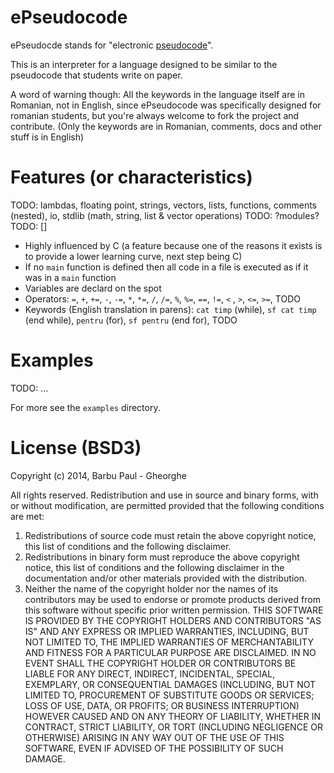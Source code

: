ePseudocode
===========
ePseudocde stands for "electronic [pseudocode](https://en.wikipedia.org/wiki/Pseudocode)".

This is an interpreter for a language designed to be similar to the pseudocode that students write on paper.

A word of warning though: All the keywords in the language itself are in Romanian, not in English, since ePseudocode
was specifically designed for romanian students, but you're always welcome to fork the project and contribute.
(Only the keywords are in Romanian, comments, docs and other stuff is in English)

Features (or characteristics)
=============================

TODO: lambdas, floating point, strings, vectors, lists, functions, comments (nested), io, stdlib (math, string, list & vector operations)
TODO: ?modules?
TODO: []

* Highly influenced by C (a feature because one of the reasons it exists is to provide a lower learning curve, next step being C)
* If no `main` function is defined then all code in a file is executed as if it was in a `main` function
* Variables are declard on the spot
* Operators: `=`, `+`, `+=`, `-`, `-=`, `*`, `*=`, `/`, `/=`, `%`, `%=`, `==`, `!=`, `<` , `>`, `<=`, `>=`, TODO
* Keywords (English translation in parens): `cat timp` (while), `sf cat timp` (end while), `pentru` (for), `sf pentru` (end for), TODO

Examples
========

TODO: ...

For more see the `examples` directory.

License (BSD3)
==============
Copyright (c) 2014, Barbu Paul - Gheorghe

All rights reserved.
Redistribution and use in source and binary forms, with or without modification, are permitted provided that the following conditions are met:
1. Redistributions of source code must retain the above copyright notice, this list of conditions and the following disclaimer.
2. Redistributions in binary form must reproduce the above copyright notice, this list of conditions and the following disclaimer in the documentation and/or other materials provided with the distribution.
3. Neither the name of the copyright holder nor the names of its contributors may be used to endorse or promote products derived from this software without specific prior written permission.
THIS SOFTWARE IS PROVIDED BY THE COPYRIGHT HOLDERS AND CONTRIBUTORS "AS IS" AND ANY EXPRESS OR IMPLIED WARRANTIES, INCLUDING, BUT NOT LIMITED TO, THE IMPLIED WARRANTIES OF MERCHANTABILITY AND FITNESS FOR A PARTICULAR PURPOSE ARE DISCLAIMED. IN NO EVENT SHALL THE COPYRIGHT HOLDER OR CONTRIBUTORS BE LIABLE FOR ANY DIRECT, INDIRECT, INCIDENTAL, SPECIAL, EXEMPLARY, OR CONSEQUENTIAL DAMAGES (INCLUDING, BUT NOT LIMITED TO, PROCUREMENT OF SUBSTITUTE GOODS OR SERVICES; LOSS OF USE, DATA, OR PROFITS; OR BUSINESS INTERRUPTION) HOWEVER CAUSED AND ON ANY THEORY OF LIABILITY, WHETHER IN CONTRACT, STRICT LIABILITY, OR TORT (INCLUDING NEGLIGENCE OR OTHERWISE) ARISING IN ANY WAY OUT OF THE USE OF THIS SOFTWARE, EVEN IF ADVISED OF THE POSSIBILITY OF SUCH DAMAGE.
